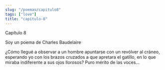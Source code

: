```yaml
---
slug: "/poemas/capitulo8"
tags: ["love"]
title: "capítulo-8"
---
```

Capítulo 8

Soy un poema de Charles Baudelaire

¿Cómo llegué a observar a un hombre apuntarse con un revólver al cráneo, esperando yo con los brazos cruzados a que apretara el gatillo, en lo que miraba indiferente a sus ojos llorosos? Puro mérito de las voces…